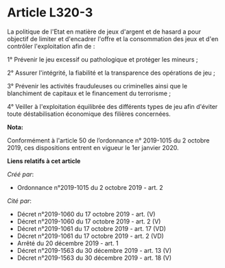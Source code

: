 # Article L320-3

La politique de l'Etat en matière de jeux d'argent et de hasard a pour objectif de limiter et d'encadrer l'offre et la
consommation des jeux et d'en contrôler l'exploitation afin de :

1° Prévenir le jeu excessif ou pathologique et protéger les mineurs ;

2° Assurer l'intégrité, la fiabilité et la transparence des opérations de jeu ;

3° Prévenir les activités frauduleuses ou criminelles ainsi que le blanchiment de capitaux et le financement du terrorisme ;

4° Veiller à l'exploitation équilibrée des différents types de jeu afin d'éviter toute déstabilisation économique des
filières concernées.

**Nota:**

Conformément à l'article 50 de l’ordonnance n° 2019-1015 du 2 octobre 2019, ces dispositions entrent en vigueur le 1er
janvier 2020.

**Liens relatifs à cet article**

_Créé par_:

  - Ordonnance n°2019-1015 du 2 octobre 2019 - art. 2

_Cité par_:

  - Décret n°2019-1060 du 17 octobre 2019 - art. (V)
  - Décret n°2019-1060 du 17 octobre 2019 - art. 2 (V)
  - Décret n°2019-1061 du 17 octobre 2019 - art. 17 (VD)
  - Décret n°2019-1061 du 17 octobre 2019 - art. 2 (VD)
  - Arrêté du 20 décembre 2019 - art. 1
  - Décret n°2019-1563 du 30 décembre 2019 - art. 13 (V)
  - Décret n°2019-1563 du 30 décembre 2019 - art. 18 (V)
